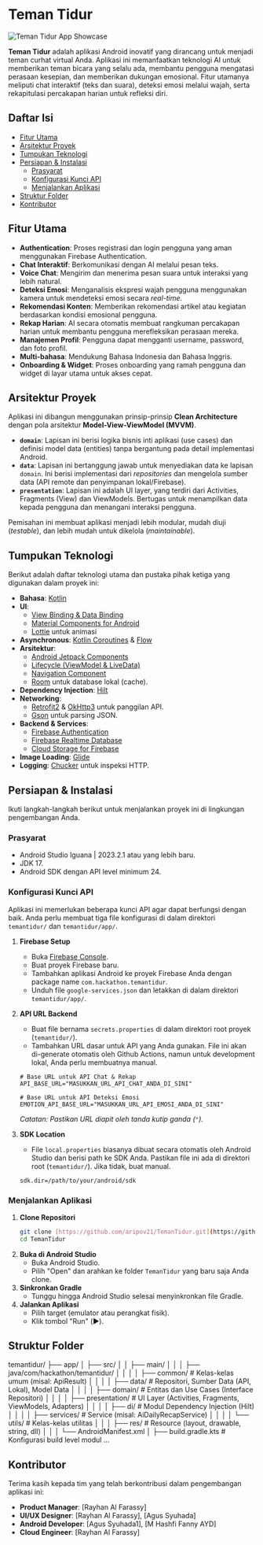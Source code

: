 # Teman Tidur

![Teman Tidur App Showcase](https://raw.githubusercontent.com/aripov21/TemanTidur/main/art/showcase.png)

**Teman Tidur** adalah aplikasi Android inovatif yang dirancang untuk menjadi teman curhat virtual Anda. Aplikasi ini memanfaatkan teknologi AI untuk memberikan teman bicara yang selalu ada, membantu pengguna mengatasi perasaan kesepian, dan memberikan dukungan emosional. Fitur utamanya meliputi chat interaktif (teks dan suara), deteksi emosi melalui wajah, serta rekapitulasi percakapan harian untuk refleksi diri.

## Daftar Isi
- [Fitur Utama](#fitur-utama)
- [Arsitektur Proyek](#arsitektur-proyek)
- [Tumpukan Teknologi](#tumpukan-teknologi)
- [Persiapan & Instalasi](#persiapan--instalasi)
  - [Prasyarat](#prasyarat)
  - [Konfigurasi Kunci API](#konfigurasi-kunci-api)
  - [Menjalankan Aplikasi](#menjalankan-aplikasi)
- [Struktur Folder](#struktur-folder)
- [Kontributor](#kontributor)

## Fitur Utama

- **Authentication**: Proses registrasi dan login pengguna yang aman menggunakan Firebase Authentication.
- **Chat Interaktif**: Berkomunikasi dengan AI melalui pesan teks.
- **Voice Chat**: Mengirim dan menerima pesan suara untuk interaksi yang lebih natural.
- **Deteksi Emosi**: Menganalisis ekspresi wajah pengguna menggunakan kamera untuk mendeteksi emosi secara *real-time*.
- **Rekomendasi Konten**: Memberikan rekomendasi artikel atau kegiatan berdasarkan kondisi emosional pengguna.
- **Rekap Harian**: AI secara otomatis membuat rangkuman percakapan harian untuk membantu pengguna merefleksikan perasaan mereka.
- **Manajemen Profil**: Pengguna dapat mengganti username, password, dan foto profil.
- **Multi-bahasa**: Mendukung Bahasa Indonesia dan Bahasa Inggris.
- **Onboarding & Widget**: Proses onboarding yang ramah pengguna dan widget di layar utama untuk akses cepat.

## Arsitektur Proyek

Aplikasi ini dibangun menggunakan prinsip-prinsip **Clean Architecture** dengan pola arsitektur **Model-View-ViewModel (MVVM)**.

- **`domain`**: Lapisan ini berisi logika bisnis inti aplikasi (use cases) dan definisi model data (entities) tanpa bergantung pada detail implementasi Android.
- **`data`**: Lapisan ini bertanggung jawab untuk menyediakan data ke lapisan `domain`. Ini berisi implementasi dari *repositories* dan mengelola sumber data (API remote dan penyimpanan lokal/Firebase).
- **`presentation`**: Lapisan ini adalah UI layer, yang terdiri dari Activities, Fragments (View) dan ViewModels. Bertugas untuk menampilkan data kepada pengguna dan menangani interaksi pengguna.

Pemisahan ini membuat aplikasi menjadi lebih modular, mudah diuji (*testable*), dan lebih mudah untuk dikelola (*maintainable*).

## Tumpukan Teknologi

Berikut adalah daftar teknologi utama dan pustaka pihak ketiga yang digunakan dalam proyek ini:

- **Bahasa**: [Kotlin](https://kotlinlang.org/)
- **UI**:
  - [View Binding & Data Binding](https://developer.android.com/topic/libraries/data-binding)
  - [Material Components for Android](https://material.io/develop/android)
  - [Lottie](https://github.com/airbnb/lottie-android) untuk animasi
- **Asynchronous**: [Kotlin Coroutines](https://kotlinlang.org/docs/coroutines-overview.html) & [Flow](https://developer.android.com/kotlin/flow)
- **Arsitektur**:
  - [Android Jetpack Components](https://developer.android.com/jetpack)
  - [Lifecycle (ViewModel & LiveData)](https://developer.android.com/topic/libraries/architecture/lifecycle)
  - [Navigation Component](https://developer.android.com/guide/navigation)
  - [Room](https://developer.android.com/jetpack/androidx/releases/room) untuk database lokal (cache).
- **Dependency Injection**: [Hilt](https://dagger.dev/hilt/)
- **Networking**:
  - [Retrofit2](https://square.github.io/retrofit/) & [OkHttp3](https://square.github.io/okhttp/) untuk panggilan API.
  - [Gson](https://github.com/google/gson) untuk parsing JSON.
- **Backend & Services**:
  - [Firebase Authentication](https://firebase.google.com/docs/auth)
  - [Firebase Realtime Database](https://firebase.google.com/docs/database)
  - [Cloud Storage for Firebase](https://firebase.google.com/docs/storage)
- **Image Loading**: [Glide](https://github.com/bumptech/glide)
- **Logging**: [Chucker](https://github.com/ChuckerTeam/chucker) untuk inspeksi HTTP.

## Persiapan & Instalasi

Ikuti langkah-langkah berikut untuk menjalankan proyek ini di lingkungan pengembangan Anda.

### Prasyarat
- Android Studio Iguana | 2023.2.1 atau yang lebih baru.
- JDK 17.
- Android SDK dengan API level minimum 24.

### Konfigurasi Kunci API
Aplikasi ini memerlukan beberapa kunci API agar dapat berfungsi dengan baik. Anda perlu membuat tiga file konfigurasi di dalam direktori `temantidur/` dan `temantidur/app/`.

1.  **Firebase Setup**
    - Buka [Firebase Console](https://console.firebase.google.com/).
    - Buat proyek Firebase baru.
    - Tambahkan aplikasi Android ke proyek Firebase Anda dengan package name `com.hackathon.temantidur`.
    - Unduh file `google-services.json` dan letakkan di dalam direktori `temantidur/app/`.

2.  **API URL Backend**
    - Buat file bernama `secrets.properties` di dalam direktori root proyek (`temantidur/`).
    - Tambahkan URL dasar untuk API yang Anda gunakan. File ini akan di-generate otomatis oleh Github Actions, namun untuk development lokal, Anda perlu membuatnya manual.
    ```properties
    # Base URL untuk API Chat & Rekap
    API_BASE_URL="MASUKKAN_URL_API_CHAT_ANDA_DI_SINI"

    # Base URL untuk API Deteksi Emosi
    EMOTION_API_BASE_URL="MASUKKAN_URL_API_EMOSI_ANDA_DI_SINI"
    ```
    *Catatan: Pastikan URL diapit oleh tanda kutip ganda (`"`).*

3.  **SDK Location**
    - File `local.properties` biasanya dibuat secara otomatis oleh Android Studio dan berisi path ke SDK Anda. Pastikan file ini ada di direktori root (`temantidur/`). Jika tidak, buat manual.
    ```properties
    sdk.dir=/path/to/your/android/sdk
    ```

### Menjalankan Aplikasi

1.  **Clone Repositori**
    ```bash
    git clone [https://github.com/aripov21/TemanTidur.git](https://github.com/aripov21/TemanTidur.git)
    cd TemanTidur
    ```
2.  **Buka di Android Studio**
    - Buka Android Studio.
    - Pilih "Open" dan arahkan ke folder `TemanTidur` yang baru saja Anda clone.
3.  **Sinkronkan Gradle**
    - Tunggu hingga Android Studio selesai menyinkronkan file Gradle.
4.  **Jalankan Aplikasi**
    - Pilih target (emulator atau perangkat fisik).
    - Klik tombol "Run" (▶️).

## Struktur Folder

temantidur/
├── app/
│   ├── src/
│   │   ├── main/
│   │   │   ├── java/com/hackathon/temantidur/
│   │   │   │   ├── common/         # Kelas-kelas umum (misal: ApiResult)
│   │   │   │   ├── data/           # Repositori, Sumber Data (API, Lokal), Model Data
│   │   │   │   ├── domain/         # Entitas dan Use Cases (Interface Repositori)
│   │   │   │   ├── presentation/   # UI Layer (Activities, Fragments, ViewModels, Adapters)
│   │   │   │   ├── di/             # Modul Dependency Injection (Hilt)
│   │   │   │   ├── services/       # Service (misal: AiDailyRecapService)
│   │   │   │   └── utils/          # Kelas-kelas utilitas
│   │   │   ├── res/                # Resource (layout, drawable, string, dll)
│   │   │   └── AndroidManifest.xml
│   ├── build.gradle.kts            # Konfigurasi build level modul
...


## Kontributor

Terima kasih kepada tim yang telah berkontribusi dalam pengembangan aplikasi ini:

- **Product Manager**: [Rayhan Al Farassy]
- **UI/UX Designer**: [Rayhan Al Farassy], [Agus Syuhada]
- **Android Developer**: [Agus Syuhada1], [M Hashfi Fanny AYD]
- **Cloud Engineer**: [Rayhan Al Farassy]
